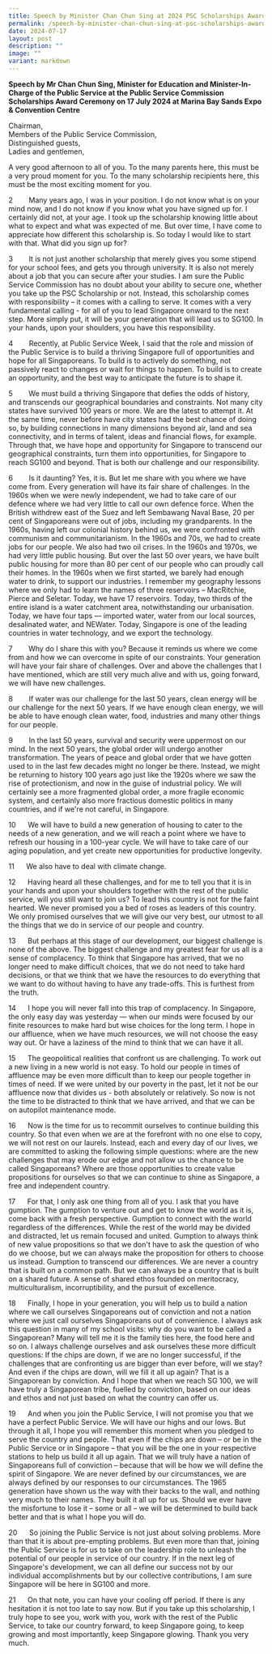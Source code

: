```yaml
---
title: Speech by Minister Chan Chun Sing at 2024 PSC Scholarships Award Ceremony
permalink: /speech-by-minister-chan-chun-sing-at-psc-scholarships-award-ceremony/
date: 2024-07-17
layout: post
description: ""
image: ""
variant: markdown
---
```

**Speech by Mr Chan Chun Sing, Minister for Education and Minister-In-Charge of the Public Service at the Public Service Commission Scholarships Award Ceremony on 17 July 2024 at Marina Bay Sands Expo &amp; Convention Centre**

Chairman,
<br>Members of the Public Service Commission,
<br>Distinguished guests,
<br>Ladies and gentlemen,

A very good afternoon to all of you. To the many parents here, this must be a very proud moment for you. To the many scholarship recipients here, this must be the most exciting moment for you.

2&nbsp;&nbsp;&nbsp;&nbsp;&nbsp;&nbsp;&nbsp; Many years ago, I was in your position. I do not know what is on your mind now, and I do not know if you know what you have signed up for. I certainly did not, at your age. I took up the scholarship knowing little about what to expect and what was expected of me. But over time, I have come to appreciate how different this scholarship is. So today I would like to start with that. What did you sign up for?

3&nbsp;&nbsp;&nbsp;&nbsp;&nbsp;&nbsp;&nbsp; It is not just another scholarship that merely gives you some stipend for your school fees, and gets you through university. It is also not merely about a job that you can secure after your studies. I am sure the Public Service Commission has no doubt about your ability to secure one, whether you take up the PSC Scholarship or not. Instead, this scholarship comes with responsibility – it comes with a calling to serve. It comes with a very fundamental calling - for all of you to lead Singapore onward to the next step. More simply put, it will be your generation that will lead us to SG100. In your hands, upon your shoulders, you have this responsibility.

4&nbsp;&nbsp;&nbsp;&nbsp;&nbsp;&nbsp;&nbsp; Recently, at Public Service Week, I said that the role and mission of the Public Service is to build a thriving Singapore full of opportunities and hope for all Singaporeans. To build is to actively do something, not passively react to changes or wait for things to happen. To build is to create an opportunity, and the best way to anticipate the future is to shape it.

5&nbsp;&nbsp;&nbsp;&nbsp;&nbsp;&nbsp;&nbsp; We must build a thriving Singapore that defies the odds of history, and transcends our geographical boundaries and constraints. Not many city states have survived 100 years or more. We are the latest to attempt it. At the same time, never before have city states had the best chance of doing so, by building connections in many dimensions beyond air, land and sea connectivity, and in terms of talent, ideas and financial flows, for example. Through that, we have hope and opportunity for Singapore to transcend our geographical constraints, turn them into opportunities, for Singapore to reach SG100 and beyond. That is both our challenge and our responsibility.

6&nbsp;&nbsp;&nbsp;&nbsp;&nbsp;&nbsp;&nbsp; Is it daunting? Yes, it is. But let me share with you where we have come from. Every generation will have its fair share of challenges. In the 1960s when we were newly independent, we had to take care of our defence where we had very little to call our own defence force. When the British withdrew east of the Suez and left Sembawang Naval Base, 20 per cent of Singaporeans were out of jobs, including my grandparents. In the 1960s, having left our colonial history behind us, we were confronted with communism and communitarianism. In the 1960s and 70s, we had to create jobs for our people. We also had two oil crises. In the 1960s and 1970s, we had very little public housing. But over the last 50 over years, we have built public housing for more than 80 per cent of our people who can proudly call their homes. In the 1960s when we first started, we barely had enough water to drink, to support our industries. I remember my geography lessons where we only had to learn the names of three reservoirs – MacRitchie, Pierce and Seletar. Today, we have 17 reservoirs. Today, two thirds of the entire island is a water catchment area, notwithstanding our urbanisation. Today, we have four taps — imported water, water from our local sources, desalinated water, and NEWater. Today, Singapore is one of the leading countries in water technology, and we export the technology.

7&nbsp;&nbsp;&nbsp;&nbsp;&nbsp;&nbsp;&nbsp; Why do I share this with you? Because it reminds us where we come from and how we can overcome in spite of our constraints. Your generation will have your fair share of challenges. Over and above the challenges that I have mentioned, which are still very much alive and with us, going forward, we will have new challenges.

8&nbsp;&nbsp;&nbsp;&nbsp;&nbsp;&nbsp;&nbsp; If water was our challenge for the last 50 years, clean energy will be our challenge for the next 50 years. If we have enough clean energy, we will be able to have enough clean water, food, industries and many other things for our people.

9&nbsp;&nbsp;&nbsp;&nbsp;&nbsp;&nbsp;&nbsp; In the last 50 years, survival and security were uppermost on our mind. In the next 50 years, the global order will undergo another transformation. The years of peace and global order that we have gotten used to in the last few decades might no longer be there. Instead, we might be returning to history 100 years ago just like the 1920s where we saw the rise of protectionism, and now in the guise of industrial policy. We will certainly see a more fragmented global order, a more fragile economic system, and certainly also more fractious domestic politics in many countries, and if we're not careful, in Singapore.

10&nbsp;&nbsp;&nbsp;&nbsp;&nbsp; We will have to build a new generation of housing to cater to the needs of a new generation, and we will reach a point where we have to refresh our housing in a 100-year cycle. We will have to take care of our aging population, and yet create new opportunities for productive longevity.

11&nbsp;&nbsp;&nbsp;&nbsp;&nbsp; We also have to deal with climate change.

12&nbsp;&nbsp;&nbsp;&nbsp;&nbsp; Having heard all these challenges, and for me to tell you that it is in your hands and upon your shoulders together with the rest of the public service, will you still want to join us? To lead this country is not for the faint hearted. We never promised you a bed of roses as leaders of this country. We only promised ourselves that we will give our very best, our utmost to all the things that we do in service of our people and country.

13&nbsp;&nbsp;&nbsp;&nbsp;&nbsp; But perhaps at this stage of our development, our biggest challenge is none of the above. The biggest challenge and my greatest fear for us all is a sense of complacency. To think that Singapore has arrived, that we no longer need to make difficult choices, that we do not need to take hard decisions, or that we think that we have the resources to do everything that we want to do without having to have any trade-offs. This is furthest from the truth.

14&nbsp;&nbsp;&nbsp;&nbsp;&nbsp; I hope you will never fall into this trap of complacency. In Singapore, the only easy day was yesterday — when our minds were focused by our finite resources to make hard but wise choices for the long term. I hope in our affluence, when we have much resources, we will not choose the easy way out. Or have a laziness of the mind to think that we can have it all.

15&nbsp;&nbsp;&nbsp;&nbsp;&nbsp; The geopolitical realities that confront us are challenging. To work out a new living in a new world is not easy. To hold our people in times of affluence may be even more difficult than to keep our people together in times of need. If we were united by our poverty in the past, let it not be our affluence now that divides us - both absolutely or relatively. So now is not the time to be distracted to think that we have arrived, and that we can be on autopilot maintenance mode.

16&nbsp;&nbsp;&nbsp;&nbsp;&nbsp; Now is the time for us to recommit ourselves to continue building this country. So that even when we are at the forefront with no one else to copy, we will not rest on our laurels. Instead, each and every day of our lives, we are committed to asking the following simple questions: where are the new challenges that may erode our edge and not allow us the chance to be called Singaporeans? Where are those opportunities to create value propositions for ourselves so that we can continue to shine as Singapore, a free and independent country.

17&nbsp;&nbsp;&nbsp;&nbsp;&nbsp; For that, I only ask one thing from all of you. I ask that you have gumption. The gumption to venture out and get to know the world as it is, come back with a fresh perspective. Gumption to connect with the world regardless of the differences. While the rest of the world may be divided and distracted, let us remain focused and united. Gumption to always think of new value propositions so that we don't have to ask the question of who do we choose, but we can always make the proposition for others to choose us instead. Gumption to transcend our differences. We are never a country that is built on a common path. But we can always be a country that is built on a shared future. A sense of shared ethos founded on meritocracy, multiculturalism, incorruptibility, and the pursuit of excellence.

18&nbsp;&nbsp;&nbsp;&nbsp;&nbsp; Finally, I hope in your generation, you will help us to build a nation where we call ourselves Singaporeans out of conviction and not a nation where we just call ourselves Singaporeans out of convenience. I always ask this question in many of my school visits: why do you want to be called a Singaporean? Many will tell me it is the family ties here, the food here and so on. I always challenge ourselves and ask ourselves these more difficult questions: If the chips are down, if we are no longer successful, if the challenges that are confronting us are bigger than ever before, will we stay? And even if the chips are down, will we fill it all up again? That is a Singaporean by conviction. And I hope that when we reach SG 100, we will have truly a Singaporean tribe, fuelled by conviction, based on our ideas and ethos and not just based on what the country can offer us.

19&nbsp;&nbsp;&nbsp;&nbsp;&nbsp; And when you join the Public Service, I will not promise you that we have a perfect Public Service. We will have our highs and our lows. But through it all, I hope you will remember this moment when you pledged to serve the country and people. That even if the chips are down – or be in the Public Service or in Singapore – that you will be the one in your respective stations to help us build it all up again. That we will truly have a nation of Singaporeans full of conviction – because that will be how we will define the spirit of Singapore. We are never defined by our circumstances, we are always defined by our responses to our circumstances. The 1965 generation have shown us the way with their backs to the wall, and nothing very much to their names. They built it all up for us. Should we ever have the misfortune to lose it – some or all – we will be determined to build back better and that is what I hope you will do.

20&nbsp;&nbsp;&nbsp;&nbsp;&nbsp; So joining the Public Service is not just about solving problems. More than that it is about pre-empting problems. But even more than that, joining the Public Service is for us to take on the leadership role to unleash the potential of our people in service of our country. If in the next leg of Singapore's development, we can all define our success not by our individual accomplishments but by our collective contributions, I am sure Singapore will be here in SG100 and more.

21&nbsp;&nbsp;&nbsp;&nbsp;&nbsp; On that note, you can have your cooling off period. If there is any hesitation it is not too late to say now. But if you take up this scholarship, I truly hope to see you, work with you, work with the rest of the Public Service, to take our country forward, to keep Singapore going, to keep growing and most importantly, keep Singapore glowing. Thank you very much.